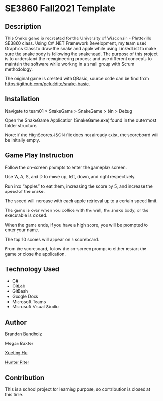 # SE3860 Fall2021 Template

## Description
This Snake game is recreated for the University of Wisconsin - Platteville SE3860 class. Using C# .NET Framework Development, my team used Graphics Class to draw the snake and apple while using LinkedList to make sure the snake body is following the snakehead. The purpose of this project is to understand the reengineering process and use different concepts to maintain the software while working in a small group with Scrum methodology.

The original game is created with QBasic, source code can be find from https://github.com/pcluddite/snake-basic. 

## Installation
Navigate to team01 > SnakeGame > SnakeGame > bin > Debug 

Open the SnakeGame Application (SnakeGame.exe) found in the outermost folder structure. 

Note: If the HighScores.JSON file does not already exist, the scoreboard will be initially empty.

## Game Play Instruction
Follow the on-screen prompts to enter the gameplay screen. 

Use W, A, S, and D to move up, left, down, and right respectively. 

Run into “apples” to eat them, increasing the score by 5, and increase the speed of the snake. 

The speed will increase with each apple retrieval up to a certain speed limit. 

The game is over when you collide with the wall, the snake body, or the executable is closed.

When the game ends, if you have a high score, you will be prompted to enter your name.

The top 10 scores will appear on a scoreboard. 

From the scoreboard, follow the on-screen prompt to either restart the game or close the application. 

## Technology Used 
- C#
- GitLab
- GitBash 
- Google Docs
- Microsoft Teams 
- Microsoft Visual Studio 

## Author
Brandon Bandholz 

Megan Baxter 

[Xueting Hu](https://github.com/ting-hu)

[Hunter Riter](https://github.com/riterhc)

## Contribution

This is a school project for learning purpose, so contribution is closed at this time.
